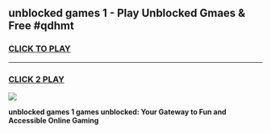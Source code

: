 
## unblocked games 1 - Play Unblocked Gmaes & Free #qdhmt
<h3>
<a href="https://news.freeplayer.one?title=unblocked_games_1&ref=26F">CLICK TO PLAY</a></h3>
<hr>

<h3>
<a href="https://news.freeplayer.one?title=unblocked_games_1&ref=26F">CLICK 2 PLAY</a>
  
</h3>

<a href="https://news.freeplayer.one?title=unblocked_games_1&ref=26F/"><img src="https://clearcache.store/games.png"></a>


**unblocked games 1 games unblocked: Your Gateway to Fun and Accessible Online Gaming**
